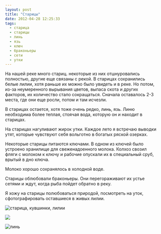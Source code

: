 ```yaml
---
layout: post
title: "Старицы"
date: 2012-04-28 12:25:33
tags:
  - старица
  - старицы
  - линь
  - язь
  - ключ
  - браконьеры
  - сети
  - утки
---
```

На нашей реке много стариц. некоторые из них отшнуровались полностью,
другие еще связаны с рекой. В старицах сохранились белые лилии, хотя
раньше их можно было увидеть и в реке. Но потом, из-за неумеренного
вырывания цветов, выпаса скота и других факторов, их количество стало
сокращаться. Сначала оставалось 2-3 места, где они еще росли, потом и
там исчезли.

В старицах остается, хотя тоже очень редко, линь, язь. Линю необходима
более теплая, стоячая вода, которую он и находит в старицах.

На старицах нагуливают жирок утки. Каждое лето я встречаю выводки утят,
которые чувствуют себя вольготно в богатых ряской озерках.

Некоторые старицы питаются ключами. В одном из ключей было устроено
хранилище для свеженадоенного молока. Колхоз свозил фляги с молоком к
ключу и рабочие опускали их в специальный сруб, врытый в дно ключа.

Молоко хорошо сохранялось в холодной воде.

Старицы облюбовали браконьеры. Они перегораживают их устье сетями и
ждут, когда рыба пойдет обратно в реку.

Я хожу на старицы полюбоваться природой, посмотреть на уток,
сфотографировать оставшиеся в живых лилии.

![старица, кувшинки,
лилии](http://fishingguru.ru/uploads/images/00/00/01/2012/04/28/410251.jpg)

![](http://fishingguru.ru/uploads/images/00/00/01/2012/05/19/69232d.jpg)

![линь](http://fishingguru.ru/uploads/images/00/00/01/2012/04/28/fb71b9.jpg)

